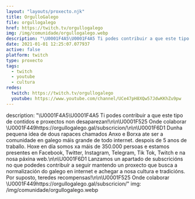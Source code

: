 ```yaml
---
layout: "layouts/proxecto.njk"
title: OrgulloGalego
file: orgullogalego
href: https://twitch.tv/orgullogalego
img: /img/comunidade/orgullogalego.webp
description: "\U0001F4A5\U0001F4A5 Ti podes contribuir a que este tipo de contidos e proxectos non desaparezan!\n\n\U0001F525 Onde colaborar \U0001F449https://orgullogalego.gal/subscricion/\n\n\U0001F6D1 Dunha pequena idea de dous rapaces chamados Anxo e Borxa ate ser a comunidade en galego máis grande de todo internet. despois de 5 anos de traballo. Hoxe en día somos xa máis de 350.000 persoas e estamos presentes en Facebook, Twitter, Instagram, Telegram, Tik Tok, Twitch e na nosa páxina web.\n\n\U0001F6D1 Lanzamos un apartado de subscricións no que podedes contribuír a seguir mantendo un proxecto que busca a normalización do galego en internet e achegar a nosa cultura e tradicións. Por suposto, teredes recompensas!\n\n\U0001F525 Onde colaborar \U0001F449https://orgullogalego.gal/subscricion/"
date: 2021-01-01 12:25:07.077937
active: false
platform: twitch
type: proxecto
tags:
  - twitch
  - youtube
  - cultura
redes:
  twitch: https://twitch.tv/orgullogalego
  youtube: https://www.youtube.com/channel/UCe47pH8XQw57JdwKKhZu9pw
---
```

description: "\U0001F4A5\U0001F4A5 Ti podes contribuir a que este tipo de contidos e proxectos non desaparezan!\n\n\U0001F525 Onde colaborar \U0001F449https://orgullogalego.gal/subscricion/\n\n\U0001F6D1 Dunha pequena idea de dous rapaces chamados Anxo e Borxa ate ser a comunidade en galego máis grande de todo internet. despois de 5 anos de traballo. Hoxe en día somos xa máis de 350.000 persoas e estamos presentes en Facebook, Twitter, Instagram, Telegram, Tik Tok, Twitch e na nosa páxina web.\n\n\U0001F6D1 Lanzamos un apartado de subscricións no que podedes contribuír a seguir mantendo un proxecto que busca a normalización do galego en internet e achegar a nosa cultura e tradicións. Por suposto, teredes recompensas!\n\n\U0001F525 Onde colaborar \U0001F449https://orgullogalego.gal/subscricion/"
img: /img/comunidade/orgullogalego.webp
